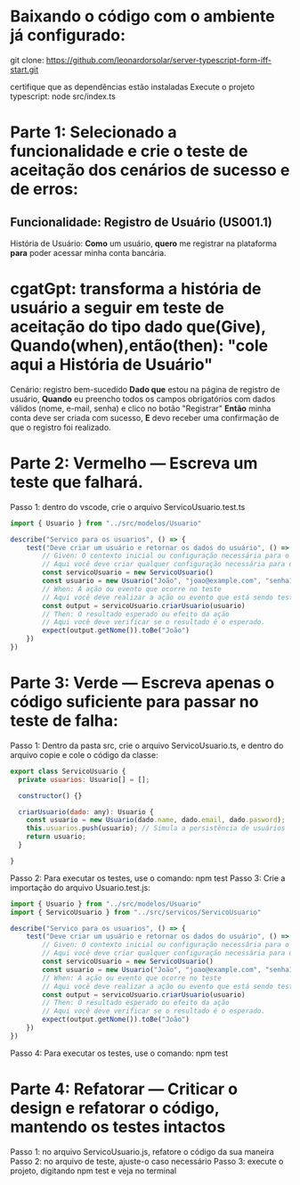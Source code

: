 # Baixando o código com o ambiente já configurado:

git clone: https://github.com/leonardorsolar/server-typescript-form-iff-start.git

certifique que as dependências estão instaladas
Execute o projeto typescript: node src/index.ts

# Parte 1: Selecionado a funcionalidade e crie o teste de aceitação dos cenários de sucesso e de erros:

## Funcionalidade: Registro de Usuário (US001.1)

História de Usuário:
**Como** um usuário,
**quero** me registrar na plataforma
**para** poder acessar minha conta bancária.

# cgatGpt: transforma a história de usuário a seguir em teste de aceitação do tipo dado que(Give), Quando(when),então(then): "cole aqui a História de Usuário"

Cenário: registro bem-sucedido
**Dado que** estou na página de registro de usuário,
**Quando** eu preencho todos os campos obrigatórios com dados válidos (nome, e-mail, senha) e clico no botão "Registrar"
**Então** minha conta deve ser criada com sucesso,
**E** devo receber uma confirmação de que o registro foi realizado.

# Parte 2: Vermelho — Escreva um teste que falhará.

Passo 1: dentro do vscode, crie o arquivo ServicoUsuario.test.ts

```js
import { Usuario } from "../src/modelos/Usuario"

describe("Servico para os usuarios", () => {
    test("Deve criar um usuário e retornar os dados do usuário", () => {
        // Given: O contexto inicial ou configuração necessária para o teste
        // Aqui você deve criar qualquer configuração necessária para o teste.
        const servicoUsuario = new ServicoUsuario()
        const usuario = new Usuario("João", "joao@example.com", "senha123")
        // When: A ação ou evento que ocorre no teste
        // Aqui você deve realizar a ação ou evento que está sendo testado.
        const output = servicoUsuario.criarUsuario(usuario)
        // Then: O resultado esperado ou efeito da ação
        // Aqui você deve verificar se o resultado é o esperado.
        expect(output.getNome()).toBe("João")
    })
})
```

# Parte 3: Verde — Escreva apenas o código suficiente para passar no teste de falha:

Passo 1: Dentro da pasta src, crie o arquivo ServicoUsuario.ts, e dentro do arquivo copie e cole o código da classe:

```js
export class ServicoUsuario {
  private usuarios: Usuario[] = [];

  constructor() {}

  criarUsuario(dado: any): Usuario {
    const usuario = new Usuario(dado.name, dado.email, dado.pasword);
    this.usuarios.push(usuario); // Simula a persistência de usuários
    return usuario;
  }

}
```

Passo 2: Para executar os testes, use o comando: npm test
Passo 3: Crie a importação do arquivo Usuario.test.js:

```js
import { Usuario } from "../src/modelos/Usuario"
import { ServicoUsuario } from "../src/servicos/ServicoUsuario"

describe("Servico para os usuarios", () => {
    test("Deve criar um usuário e retornar os dados do usuário", () => {
        // Given: O contexto inicial ou configuração necessária para o teste
        // Aqui você deve criar qualquer configuração necessária para o teste.
        const servicoUsuario = new ServicoUsuario()
        const usuario = new Usuario("João", "joao@example.com", "senha123")
        // When: A ação ou evento que ocorre no teste
        // Aqui você deve realizar a ação ou evento que está sendo testado.
        const output = servicoUsuario.criarUsuario(usuario)
        // Then: O resultado esperado ou efeito da ação
        // Aqui você deve verificar se o resultado é o esperado.
        expect(output.getNome()).toBe("João")
    })
})
```

Passo 4: Para executar os testes, use o comando: npm test

# Parte 4: Refatorar — Criticar o design e refatorar o código, mantendo os testes intactos

Passo 1: no arquivo ServicoUsuario.js, refatore o código da sua maneira
Passo 2: no arquivo de teste, ajuste-o caso necessário
Passo 3: execute o projeto, digitando npm test e veja no terminal
